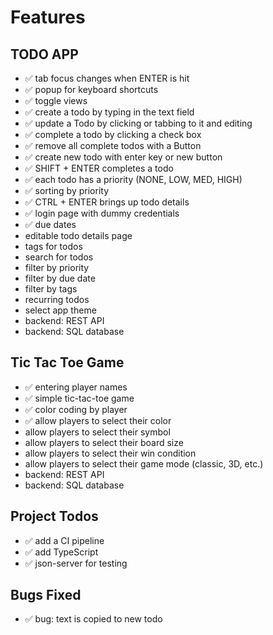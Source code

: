 # Features

## TODO APP

- ✅ tab focus changes when ENTER is hit
- ✅ popup for keyboard shortcuts
- ✅ toggle views
- ✅ create a todo by typing in the text field
- ✅ update a Todo by clicking or tabbing to it and editing
- ✅ complete a todo by clicking a check box
- ✅ remove all complete todos with a Button
- ✅ create new todo with enter key or new button
- ✅ SHIFT + ENTER completes a todo
- ✅ each todo has a priority (NONE, LOW, MED, HIGH)
- ✅ sorting by priority
- ✅ CTRL + ENTER brings up todo details
- ✅ login page with dummy credentials
- ✅ due dates
- editable todo details page
- tags for todos
- search for todos
- filter by priority
- filter by due date
- filter by tags
- recurring todos
- select app theme
- backend: REST API
- backend: SQL database

## Tic Tac Toe Game

- ✅ entering player names
- ✅ simple tic-tac-toe game
- ✅ color coding by player
- ✅ allow players to select their color
- allow players to select their symbol
- allow players to select their board size
- allow players to select their win condition
- allow players to select their game mode (classic, 3D, etc.)
- backend: REST API
- backend: SQL database

## Project Todos

- ✅ add a CI pipeline
- ✅ add TypeScript
- ✅ json-server for testing

## Bugs Fixed

- ✅ bug: text is copied to new todo
